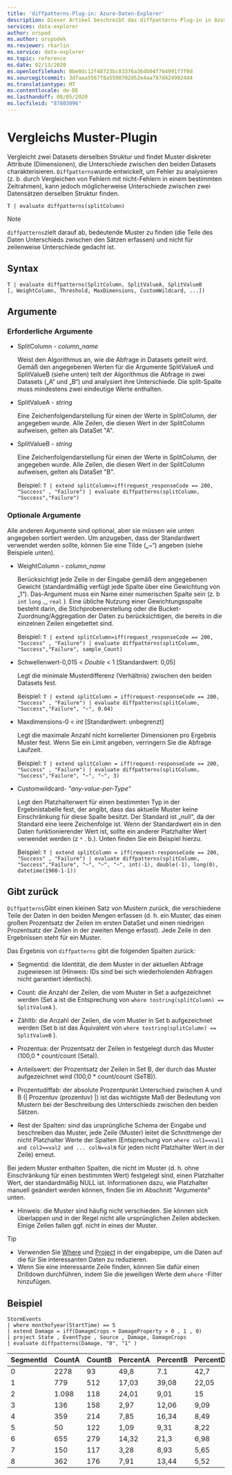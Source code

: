 ```yaml
---
title: 'diffpatterns-Plug-in: Azure-Daten-Explorer'
description: Dieser Artikel beschreibt das diffpatterns-Plug-in in Azure Daten-Explorer.
services: data-explorer
author: orspod
ms.author: orspodek
ms.reviewer: rkarlin
ms.service: data-explorer
ms.topic: reference
ms.date: 02/13/2020
ms.openlocfilehash: 0be0dc12f48723bc83376a36db04f764991f7f0d
ms.sourcegitcommit: 3dfaaa5567f8a5598702d52e4aa787d4249824d4
ms.translationtype: MT
ms.contentlocale: de-DE
ms.lasthandoff: 08/05/2020
ms.locfileid: "87803096"
---
```

# <a name="diff-patterns-plugin"></a>Vergleichs Muster-Plugin

Vergleicht zwei Datasets derselben Struktur und findet Muster diskreter Attribute (Dimensionen), die Unterschiede zwischen den beiden Datasets charakterisieren.
 `Diffpatterns`wurde entwickelt, um Fehler zu analysieren (z. b. durch Vergleichen von Fehlern mit nicht-Fehlern in einem bestimmten Zeitrahmen), kann jedoch möglicherweise Unterschiede zwischen zwei Datensätzen derselben Struktur finden. 

```kusto
T | evaluate diffpatterns(splitColumn)
```
> [!NOTE]
> `diffpatterns`zielt darauf ab, bedeutende Muster zu finden (die Teile des Daten Unterschieds zwischen den Sätzen erfassen) und nicht für zeilenweise Unterschiede gedacht ist.

## <a name="syntax"></a>Syntax

`T | evaluate diffpatterns(SplitColumn, SplitValueA, SplitValueB [, WeightColumn, Threshold, MaxDimensions, CustomWildcard, ...])` 

## <a name="arguments"></a>Argumente 

### <a name="required-arguments"></a>Erforderliche Argumente

* SplitColumn - *column_name*

    Weist den Algorithmus an, wie die Abfrage in Datasets geteilt wird. Gemäß den angegebenen Werten für die Argumente SplitValueA und SplitValueB (siehe unten) teilt der Algorithmus die Abfrage in zwei Datasets („A“ und „B“) und analysiert ihre Unterschiede. Die split-Spalte muss mindestens zwei eindeutige Werte enthalten.

* SplitValueA - *string*

    Eine Zeichenfolgendarstellung für einen der Werte in SplitColumn, der angegeben wurde. Alle Zeilen, die diesen Wert in der SplitColumn aufweisen, gelten als DataSet "A".

* SplitValueB - *string*

    Eine Zeichenfolgendarstellung für einen der Werte in SplitColumn, der angegeben wurde. Alle Zeilen, die diesen Wert in der SplitColumn aufweisen, gelten als DataSet "B".

    Beispiel: `T | extend splitColumn=iff(request_responseCode == 200, "Success" , "Failure") | evaluate diffpatterns(splitColumn, "Success","Failure") `

### <a name="optional-arguments"></a>Optionale Argumente

Alle anderen Argumente sind optional, aber sie müssen wie unten angegeben sortiert werden. Um anzugeben, dass der Standardwert verwendet werden sollte, können Sie eine Tilde („~“) angeben (siehe Beispiele unten).

* WeightColumn - *column_name*

    Berücksichtigt jede Zeile in der Eingabe gemäß dem angegebenen Gewicht (standardmäßig verfügt jede Spalte über eine Gewichtung von „1“). Das-Argument muss ein Name einer numerischen Spalte sein (z. b `int` `long` .,, `real` ).
    Eine übliche Nutzung einer Gewichtungsspalte besteht darin, die Stichprobenerstellung oder die Bucket-Zuordnung/Aggregation der Daten zu berücksichtigen, die bereits in die einzelnen Zeilen eingebettet sind.
    
    Beispiel: `T | extend splitColumn=iff(request_responseCode == 200, "Success" , "Failure") | evaluate diffpatterns(splitColumn, "Success","Failure", sample_Count) `

* Schwellenwert-0,015 < *Double* < 1 [Standardwert: 0,05]

    Legt die minimale Musterdifferenz (Verhältnis) zwischen den beiden Datasets fest.

    Beispiel: `T | extend splitColumn = iff(request-responseCode == 200, "Success" , "Failure") | evaluate diffpatterns(splitColumn, "Success","Failure", "~", 0.04)`

* Maxdimensions-0 < *int* [Standardwert: unbegrenzt]

    Legt die maximale Anzahl nicht korrelierter Dimensionen pro Ergebnis Muster fest. Wenn Sie ein Limit angeben, verringern Sie die Abfrage Laufzeit.

    Beispiel: `T | extend splitColumn = iff(request-responseCode == 200, "Success" , "Failure") | evaluate diffpatterns(splitColumn, "Success","Failure", "~", "~", 3)`

* Customwildcard- *"any-value-per-Type"*

    Legt den Platzhalterwert für einen bestimmten Typ in der Ergebnistabelle fest, der angibt, dass das aktuelle Muster keine Einschränkung für diese Spalte besitzt.
    Der Standard ist „null“, da der Standard eine leere Zeichenfolge ist. Wenn der Standardwert ein in den Daten funktionierender Wert ist, sollte ein anderer Platzhalter Wert verwendet werden (z `*` . b.).
    Unten finden Sie ein Beispiel hierzu.

    Beispiel: `T | extend splitColumn = iff(request-responseCode == 200, "Success" , "Failure") | evaluate diffpatterns(splitColumn, "Success","Failure", "~", "~", "~", int(-1), double(-1), long(0), datetime(1900-1-1))`

## <a name="returns"></a>Gibt zurück

`Diffpatterns`Gibt einen kleinen Satz von Mustern zurück, die verschiedene Teile der Daten in den beiden Mengen erfassen (d. h. ein Muster, das einen großen Prozentsatz der Zeilen im ersten DataSet und einen niedrigen Prozentsatz der Zeilen in der zweiten Menge erfasst). Jede Zeile in den Ergebnissen steht für ein Muster.

Das Ergebnis von `diffpatterns` gibt die folgenden Spalten zurück:

* Segmentid: die Identität, die dem Muster in der aktuellen Abfrage zugewiesen ist (Hinweis: IDs sind bei sich wiederholenden Abfragen nicht garantiert identisch).

* Count: die Anzahl der Zeilen, die vom Muster in Set a aufgezeichnet werden (Set a ist die Entsprechung von `where tostring(splitColumn) == SplitValueA` ).

* Zähltb: die Anzahl der Zeilen, die vom Muster in Set b aufgezeichnet werden (Set b ist das Äquivalent von `where tostring(splitColumn) == SplitValueB` ).

* Prozentua: der Prozentsatz der Zeilen in festgelegt durch das Muster (100,0 * count/count (Seta)).

* Anteilswert: der Prozentsatz der Zeilen in Set B, der durch das Muster aufgezeichnet wird (100,0 * count/count (SeTB)).

* Prozentudiffab: der absolute Prozentpunkt Unterschied zwischen A und B (| Prozentuv (prozentuv) |) ist das wichtigste Maß der Bedeutung von Mustern bei der Beschreibung des Unterschieds zwischen den beiden Sätzen.

* Rest der Spalten: sind das ursprüngliche Schema der Eingabe und beschreiben das Muster, jede Zeile (Muster) leitet die Schnittmenge der nicht Platzhalter Werte der Spalten (Entsprechung von `where col1==val1 and col2==val2 and ... colN=valN` für jeden nicht Platzhalter Wert in der Zeile) erneut.

Bei jedem Muster enthalten Spalten, die nicht im Muster (d. h. ohne Einschränkung für einen bestimmten Wert) festgelegt sind, einen Platzhalter Wert, der standardmäßig NULL ist. Informationen dazu, wie Platzhalter manuell geändert werden können, finden Sie im Abschnitt "Argumente" unten.

* Hinweis: die Muster sind häufig nicht verschieden. Sie können sich überlappen und in der Regel nicht alle ursprünglichen Zeilen abdecken. Einige Zeilen fallen ggf. nicht in eines der Muster.

> [!TIP]
> * Verwenden Sie [Where](./whereoperator.md) und [Project](./projectoperator.md) in der eingabepipe, um die Daten auf die für Sie interessanten Daten zu reduzieren.
> * Wenn Sie eine interessante Zeile finden, können Sie dafür einen Drilldown durchführen, indem Sie die jeweiligen Werte dem `where` -Filter hinzufügen.

## <a name="example"></a>Beispiel

<!-- csl: https://help.kusto.windows.net:443/Samples -->
```kusto
StormEvents 
| where monthofyear(StartTime) == 5
| extend Damage = iff(DamageCrops + DamageProperty > 0 , 1 , 0)
| project State , EventType , Source , Damage, DamageCrops
| evaluate diffpatterns(Damage, "0", "1" )
```

|SegmentId|CountA|CountB|PercentA|PercentB|PercentDiffAB|State|EventType|Quelle|DamageCrops|
|---|---|---|---|---|---|---|---|---|---|
|0|2278|93|49,8|7.1|42,7||Hagel||0|
|1|779|512|17,03|39,08|22,05||Sturm|||
|2|1.098|118|24,01|9,01|15|||Ausgebildeter „Spotter“|0|
|3|136|158|2,97|12,06|9,09|||Zeitung||
|4|359|214|7,85|16,34|8,49||Überschwemmung|||
|5|50|122|1,09|9,31|8,22|IOWA||||
|6|655|279|14,32|21,3|6,98|||Strafverfolgungsbehörden||
|7|150|117|3,28|8,93|5,65||Hochwasser|||
|8|362|176|7,91|13,44|5,52|||Katastrophenschutz||
